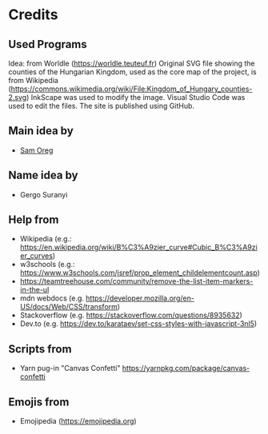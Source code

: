 # Credits

## Used Programs

Idea: from Worldle (<https://worldle.teuteuf.fr>)
Original SVG file showing the counties of the Hungarian Kingdom, used as the core map of the project, is from Wikipedia (<https://commons.wikimedia.org/wiki/File:Kingdom_of_Hungary_counties-2.svg>)
InkScape was used to modify the image.
Visual Studio Code was used to edit the files.
The site is published using GitHub.

## Main idea by

* [Sam Oreg](https://github.com/OregSamSas)

## Name idea by

* Gergo Suranyi

## Help from

* Wikipedia (e.g.: <https://en.wikipedia.org/wiki/B%C3%A9zier_curve#Cubic_B%C3%A9zier_curves>)
* w3schools (e.g.: <https://www.w3schools.com/jsref/prop_element_childelementcount.asp>)
* <https://teamtreehouse.com/community/remove-the-list-item-markers-in-the-ul>
* mdn webdocs (e.g. <https://developer.mozilla.org/en-US/docs/Web/CSS/transform>)
* Stackoverflow (e.g. <https://stackoverflow.com/questions/8935632>)
* Dev.to (e.g. <https://dev.to/karataev/set-css-styles-with-javascript-3nl5>)

## Scripts from

* Yarn pug-in "Canvas Confetti" <https://yarnpkg.com/package/canvas-confetti>

## Emojis from

* Emojipedia (<https://emojipedia.org>)
